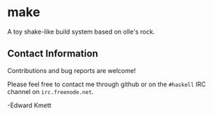 make
====

A toy shake-like build system based on olle's rock.

Contact Information
-------------------

Contributions and bug reports are welcome!

Please feel free to contact me through github or on the `#haskell` IRC channel on `irc.freenode.net`.

-Edward Kmett

 [license-apache]: http://www.apache.org/licenses/LICENSE-2.0
 [license-bsd]: https://opensource.org/licenses/BSD-2-Clause
